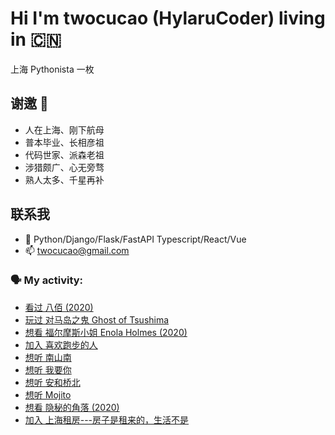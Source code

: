 # Hi I'm twocucao (HylaruCoder) living in 🇨🇳

上海 Pythonista 一枚

## 谢邀 👋

- 人在上海、刚下航母
- 普本毕业、长相彦祖
- 代码世家、派森老祖
- 涉猎颇广、心无旁骛
- 熟人太多、千星再补

## 联系我

- 🔭 Python/Django/Flask/FastAPI Typescript/React/Vue
- 📫 twocucao@gmail.com

### 🗣 My activity:

<!-- DOUBAN-ACTIVITIES:START -->
- [看过 八佰‎ (2020)](https://www.douban.com/doubanapp/dispatch?uri=/status/3080604986/)
- [玩过 对马岛之鬼 Ghost of Tsushima](https://www.douban.com/doubanapp/dispatch?uri=/status/3080374354/)
- [想看 福尔摩斯小姐 Enola Holmes‎ (2020)](https://www.douban.com/doubanapp/dispatch?uri=/status/3073563987/)
- [加入 喜欢跑步的人](https://www.douban.com/doubanapp/dispatch?uri=/status/3044974416/)
- [想听 南山南](https://www.douban.com/doubanapp/dispatch?uri=/status/3035309603/)
- [想听 我要你](https://www.douban.com/doubanapp/dispatch?uri=/status/3035309099/)
- [想听 安和桥北](https://www.douban.com/doubanapp/dispatch?uri=/status/3035308895/)
- [想听 Mojito](https://www.douban.com/doubanapp/dispatch?uri=/status/3035307800/)
- [想看 隐秘的角落‎ (2020)](https://www.douban.com/doubanapp/dispatch?uri=/status/3035306526/)
- [加入 上海租房---房子是租来的，生活不是](https://www.douban.com/doubanapp/dispatch?uri=/status/3015843321/)
<!-- DOUBAN-ACTIVITIES:END -->
